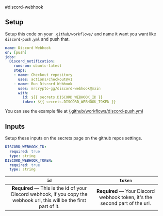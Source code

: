 #discord-webhook

## Setup

Setup this code on your  `.github/workflows/` and name it want you want like `discord-push.yml` and push that.
```yml
name: Discord Webhook
on: [push]
jobs:
  Discord_notification:
    runs-on: ubuntu-latest
    steps:
    - name: Checkout repository
      uses: actions/checkout@v1
    - name: Run Discord Webhook
      uses: mrcrypto-gg/discord-webhook@main
      with:
        id: ${{ secrets.DISCORD_WEBHOOK_ID }}
        token: ${{ secrets.DISCORD_WEBHOOK_TOKEN }}
```

You can see the example file at [/.github/workflows/discord-push.yml](/.github/workflows/discord-push.yml)

## Inputs

Setup these inputs on the secrets page on the github repos settings.

```yml
DISCORD_WEBHOOK_ID:
  required: true
  type: string
DISCORD_WEBHOOK_TOKEN:
  required: true
  type: string
```

| `id` | `token` |
|:-----------:|:----------------------------------------------------------:|
| **Required** — This is the id of your Discord webhook, if you copy the webhook url, this will be the first part of it. | **Required** — Your Discord webhook token, it's the second part of the url. |
